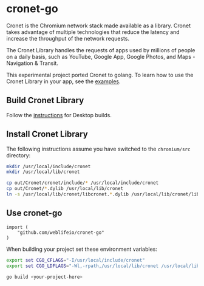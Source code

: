 # cronet-go

Cronet is the Chromium network stack made available as a library. Cronet takes advantage of multiple
technologies that reduce the latency and increase the throughput of the network requests.

The Cronet Library handles the requests of apps used by millions of people on a daily basis, such as YouTube, Google
App, Google Photos, and Maps - Navigation & Transit.

This experimental project ported Cronet to golang. To learn how to use the Cronet Library in
your app, see the [examples](./examples).

## Build Cronet Library

Follow the [instructions](https://chromium.googlesource.com/chromium/src/+/master/components/cronet/build_instructions.md#desktop-builds-targets-the-current-os) for Desktop builds.

## Install Cronet Library

The following instructions assume you have switched to the `chromium/src` directory:

```sh
mkdir /usr/local/include/cronet
mkdir /usr/local/lib/cronet

cp out/Cronet/cronet/include/* /usr/local/include/cronet
cp out/Cronet/*.dylib /usr/local/lib/cronet
ln -s /usr/local/lib/cronet/libcronet.*.dylib /usr/local/lib/cronet/libcronet.dylib
```

## Use cronet-go

```
import (
	"github.com/weblifeio/cronet-go"
)
```

When building your project set these environment variables:

```sh
export set CGO_CFLAGS="-I/usr/local/include/cronet"
export set CGO_LDFLAGS="-Wl,-rpath,/usr/local/lib/cronet /usr/local/lib/cronet/libcronet.dylib"

go build <your-project-here>
```

